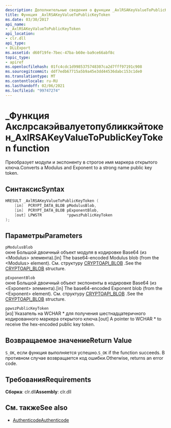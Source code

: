 ```yaml
---
description: Дополнительные сведения о функции _AxlRSAKeyValueToPublicKeyToken
title: Функция _AxlRSAKeyValueToPublicKeyToken
ms.date: 03/30/2017
api_name:
- _AxlRSAKeyValueToPublicKeyToken
api_location:
- clr.dll
api_type:
- DLLExport
ms.assetid: d60f19fe-7bec-47ba-b60e-ba9ce66abf8c
topic_type:
- apiref
ms.openlocfilehash: 01fc4cdc1d9985375748307ca2d7fff97191c908
ms.sourcegitcommit: ddf7edb67715a5b9a45e3dd44536dabc153c1de0
ms.translationtype: MT
ms.contentlocale: ru-RU
ms.lasthandoff: 02/06/2021
ms.locfileid: "99747274"
---
```

# <a name="_axlrsakeyvaluetopublickeytoken-function"></a><span data-ttu-id="98eb5-103">\_Функция Акслрсакэйвалуетопубликкэйтокен</span><span class="sxs-lookup"><span data-stu-id="98eb5-103">\_AxlRSAKeyValueToPublicKeyToken function</span></span>

<span data-ttu-id="98eb5-104">Преобразует модули и экспоненту в строгое имя маркера открытого ключа.</span><span class="sxs-lookup"><span data-stu-id="98eb5-104">Converts a Modulus and Exponent to a strong name public key token.</span></span>

## <a name="syntax"></a><span data-ttu-id="98eb5-105">Синтаксис</span><span class="sxs-lookup"><span data-stu-id="98eb5-105">Syntax</span></span>

```cpp
HRESULT _AxlRSAKeyValueToPublicKeyToken (
    [in]  PCRYPT_DATA_BLOB pModulusBlob,
    [in]  PCRYPT_DATA_BLOB pExponentBlob,
    [out] LPWSTR           *ppwszPublicKeyToken
);
```

## <a name="parameters"></a><span data-ttu-id="98eb5-106">Параметры</span><span class="sxs-lookup"><span data-stu-id="98eb5-106">Parameters</span></span>

 `pModulusBlob`\
 <span data-ttu-id="98eb5-107">окне Большой двоичный объект модуля в кодировке Base64 (из \<Modulus> элемента).</span><span class="sxs-lookup"><span data-stu-id="98eb5-107">[in] The base64-encoded Modulus blob (from the \<Modulus> element).</span></span>  <span data-ttu-id="98eb5-108">См. структуру [CRYPTOAPI_BLOB](/windows/win32/api/dpapi/ns-dpapi-crypt_integer_blob) .</span><span class="sxs-lookup"><span data-stu-id="98eb5-108">See the [CRYPTOAPI_BLOB](/windows/win32/api/dpapi/ns-dpapi-crypt_integer_blob) structure.</span></span>

 `pExponentBlob`\
 <span data-ttu-id="98eb5-109">окне Большой двоичный объект экспоненты в кодировке Base64 (из \<Exponent> элемента).</span><span class="sxs-lookup"><span data-stu-id="98eb5-109">[in] The base64-encoded Exponent blob (from the \<Exponent> element).</span></span> <span data-ttu-id="98eb5-110">См. структуру [CRYPTOAPI_BLOB](/windows/win32/api/dpapi/ns-dpapi-crypt_integer_blob) .</span><span class="sxs-lookup"><span data-stu-id="98eb5-110">See the [CRYPTOAPI_BLOB](/windows/win32/api/dpapi/ns-dpapi-crypt_integer_blob) structure.</span></span>

 `ppwszPublicKeyToken`\
 <span data-ttu-id="98eb5-111">[из] Указатель на WCHAR \* для получения шестнадцатеричного кодированного маркера открытого ключа.</span><span class="sxs-lookup"><span data-stu-id="98eb5-111">[out] A pointer to WCHAR \* to receive the hex-encoded public key token.</span></span>

## <a name="return-value"></a><span data-ttu-id="98eb5-112">Возвращаемое значение</span><span class="sxs-lookup"><span data-stu-id="98eb5-112">Return Value</span></span>

 <span data-ttu-id="98eb5-113">`S_OK`, если функция выполняется успешно.</span><span class="sxs-lookup"><span data-stu-id="98eb5-113">`S_OK` if the function succeeds.</span></span> <span data-ttu-id="98eb5-114">В противном случае возвращается код ошибки.</span><span class="sxs-lookup"><span data-stu-id="98eb5-114">Otherwise, returns an error code.</span></span>

## <a name="requirements"></a><span data-ttu-id="98eb5-115">Требования</span><span class="sxs-lookup"><span data-stu-id="98eb5-115">Requirements</span></span>

<span data-ttu-id="98eb5-116">**Сборка**: clr.dll</span><span class="sxs-lookup"><span data-stu-id="98eb5-116">**Assembly**: clr.dll</span></span>

## <a name="see-also"></a><span data-ttu-id="98eb5-117">См. также</span><span class="sxs-lookup"><span data-stu-id="98eb5-117">See also</span></span>

- [<span data-ttu-id="98eb5-118">Authenticode</span><span class="sxs-lookup"><span data-stu-id="98eb5-118">Authenticode</span></span>](index.md)
